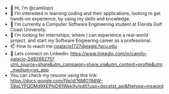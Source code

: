 - 👋 Hi, I’m @camiloprr
- 👀 I’m interested in learning coding and their applications, looking to get hands-on experience, by using my skills and knowledge.
- 🌱 I’m currently a Computer Software Engineering student at Florida Gulf Coast University.
- 💞️ I’m looking for internships, where I can experience a real-world project, and start my Software Engieering career as a professional.
- 📫 How to reach me cpalacio1727@eagle.fgcu.edu
- 👥 Lets connect on LinkedIn: https://www.linkedin.com/in/camilo-palacio-249266275?utm_source=share&utm_campaign=share_via&utm_content=profile&utm_medium=ios_app
- You can check my resume using this link: https://docs.google.com/file/d/16MO7A6W-59qLYPQDMd9XEPhiD61Wek9y/edit?usp=docslist_api&filetype=msword

<!---
camiloprr/camiloprr is a ✨ special ✨ repository because its `README.md` (this file) appears on your GitHub profile.
You can click the Preview link to take a look at your changes.
--->
